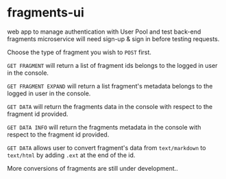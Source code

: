 # fragments-ui
web app to manage authentication with User Pool and test back-end fragments microservice
will need sign-up & sign in before testing requests.

Choose the type of fragment you wish to `POST` first.

`GET FRAGMENT` will return a list of fragment ids belongs to the logged in user in the console.

`GET FRAGMENT EXPAND` will return a list fragment's metadata belongs to the logged in user in the console.

`GET DATA` will return the fragments data in the console with respect to the fragment id provided.

`GET DATA INFO` will return the fragments metadata in the console with respect to the fragment id provided.


`GET DATA` allows user to convert fragment's data from `text/markdown` to `text/html` by adding `.ext` at the end of the id.

More conversions of fragments are still under development..